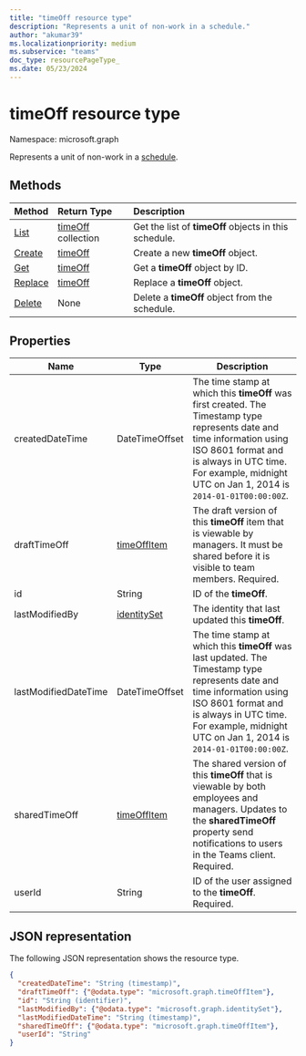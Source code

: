 ```yaml
---
title: "timeOff resource type"
description: "Represents a unit of non-work in a schedule."
author: "akumar39"
ms.localizationpriority: medium
ms.subservice: "teams"
doc_type: resourcePageType_
ms.date: 05/23/2024
---
```


# timeOff resource type

Namespace: microsoft.graph

Represents a unit of non-work in a [schedule](../resources/schedule.md).

## Methods

| Method       | Return Type  |Description|
|:---------------|:--------|:----------|
|[List](../api/schedule-list-timesoff.md) | [timeOff](timeoff.md) collection | Get the list of **timeOff** objects in this schedule.|
|[Create](../api/schedule-post-timesoff.md) | [timeOff](timeoff.md) | Create a new **timeOff** object.|
|[Get](../api/timeoff-get.md) | [timeOff](timeoff.md) | Get a **timeOff** object by ID.|
|[Replace](../api/timeoff-put.md) | [timeOff](timeoff.md) | Replace a **timeOff** object.|
|[Delete](../api/timeoff-delete.md) | None | Delete a **timeOff** object from the schedule.|

## Properties
|Name          |Type           |Description                                                                                                                                      |
|--------------|---------------|-------------------------------------------------------------------------------------------------------------------------------------------------|
| createdDateTime		| DateTimeOffset        |The time stamp at which this **timeOff** was first created. The Timestamp type represents date and time information using ISO 8601 format and is always in UTC time. For example, midnight UTC on Jan 1, 2014 is `2014-01-01T00:00:00Z`. |
| draftTimeOff		| [timeOffItem](timeoffitem.md)        |The draft version of this **timeOff** item that is viewable by managers. It must be shared before it is visible to team members. Required.|
| id			| String      |ID of the **timeOff**.|
| lastModifiedBy		| [identitySet](identityset.md)        |The identity that last updated this **timeOff**. |
| lastModifiedDateTime		| DateTimeOffset        |The time stamp at which this **timeOff** was last updated. The Timestamp type represents date and time information using ISO 8601 format and is always in UTC time. For example, midnight UTC on Jan 1, 2014 is `2014-01-01T00:00:00Z`. |
| sharedTimeOff 	| [timeOffItem](timeoffitem.md)  |The shared version of this **timeOff** that is viewable by both employees and managers. Updates to the **sharedTimeOff** property send notifications to users in the Teams client. Required.|
| userId 			| String      |ID of the user assigned to the **timeOff**. Required.|

## JSON representation

The following JSON representation shows the resource type.

<!-- {
  "blockType": "resource",
  "keyProperty": "id",
  "@odata.type": "microsoft.graph.timeOff",
   "baseType":"microsoft.graph.changeTrackedEntity"
}-->

```json
{
  "createdDateTime": "String (timestamp)",
  "draftTimeOff": {"@odata.type": "microsoft.graph.timeOffItem"},
  "id": "String (identifier)",
  "lastModifiedBy": {"@odata.type": "microsoft.graph.identitySet"},
  "lastModifiedDateTime": "String (timestamp)",
  "sharedTimeOff": {"@odata.type": "microsoft.graph.timeOffItem"},
  "userId": "String"
}
```


<!-- uuid: 8fcb5dbc-d5aa-4681-8e31-b001d5168d79
2015-10-25 14:57:30 UTC -->
<!--
{
  "type": "#page.annotation",
  "description": "timeOff resource",
  "keywords": "",
  "section": "documentation",
  "tocPath": "",
  "suppressions": []
}
-->

